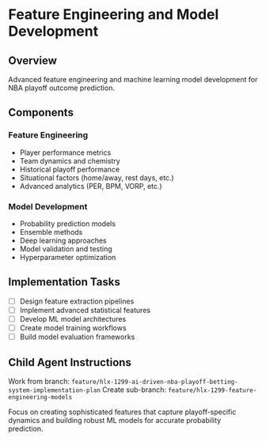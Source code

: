 # Feature Engineering and Model Development

## Overview
Advanced feature engineering and machine learning model development for NBA playoff outcome prediction.

## Components

### Feature Engineering
- Player performance metrics
- Team dynamics and chemistry
- Historical playoff performance
- Situational factors (home/away, rest days, etc.)
- Advanced analytics (PER, BPM, VORP, etc.)

### Model Development
- Probability prediction models
- Ensemble methods
- Deep learning approaches
- Model validation and testing
- Hyperparameter optimization

## Implementation Tasks
- [ ] Design feature extraction pipelines
- [ ] Implement advanced statistical features
- [ ] Develop ML model architectures
- [ ] Create model training workflows
- [ ] Build model evaluation frameworks

## Child Agent Instructions
Work from branch: `feature/hlx-1299-ai-driven-nba-playoff-betting-system-implementation-plan`
Create sub-branch: `feature/hlx-1299-feature-engineering-models`

Focus on creating sophisticated features that capture playoff-specific dynamics and building robust ML models for accurate probability prediction.

